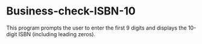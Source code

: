 # Business-check-ISBN-10
This program prompts the user to enter the first 9 digits and displays the 10-digit ISBN (including leading zeros).

